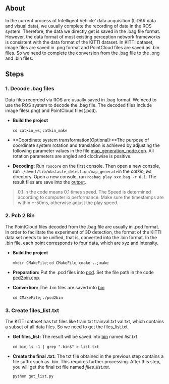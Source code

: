 ## About ##

In the current process of Intelligent Vehicle' data acquisition (LiDAR data and visual data), we usually complete the recording of data in the ROS system. Therefore, the data we directly get is saved in the .bag file format. However, the data format of most existing perception network frameworks is consistent with the data format of the KITTI dataset. In  KITTI dataset, image files are saved in .png format and PointCloud files are saved as .bin files. So we need to complete the conversion from the .bag file to the .png and .bin files.

## Steps ##

### 1. Decode .bag files ###
Data files recorded via ROS are usually saved in .bag format. We need to use the ROS system to decode the .bag file. The decoded files include image files(.png) and PointCloud files(.pcd).

* **Build the project**
	
	`cd catkin_ws`; `catkin_make`

* **Coordinate system transformation(Optional):**The purpose of coordinate system rotation and translation is achieved by adjusting the following parameter values in the file [map_generation_node.cpp](/catkin_ws/src/obstacle_detection/src/map_generation_node.cpp). All rotation parameters are angled and clockwise is positive.


* **Decoding:** Run `roscore` on the first console. Then open a new console, run `./devel/lib/obstacle_detection/map_generate`in the *catkin_ws* directory. Open a new console, run `rosbag play xxx.bag -r 0.1`. The result files are save into the [output](/catkin_ws/output).
> 0.1 in the code means 0.1 times speed. The Speed is determined according to computer io performance. Make sure the timestamps are within +-50ms, otherwise adjust the play speed. 


### 2. Pcb 2 Bin ###

The PointCloud files decoded from the .bag file are usually in .pcd format. In order to facilitate the experiment of 3D detection, the format of the KITTI data set needs to be unified, that is, converted into the .bin format. In the .bin file, each point corresponds to four data, which are xyz and intensity.



* **Build the project**

	`mkdir CMakeFile`; `cd CMakeFile`; `cmake ..`; `make`

* **Preparation:** Put the .pcd files into [pcd](/pcd2bin/pcd). Set the file path in the code [pcd2bin.cpp](/pcd2bin/pcd2bin.cpp).

* **Convertion:** The .bin files are saved into [bin](/pcd2bin/bin)

	`cd CMakeFile`; `./pcd2bin`

### 3. Create files_list.txt ###
The KITTI dataset has txt files like train.txt trainval.txt val.txt, which contains a subset of all data files.  So we need to get the files_list.txt

* **Get files_list:** The result will be saved into [bin](/pcd2bin/bin) named *list.txt*.

	`cd bin`; `ls -1 | grep ".bin$" > list.txt`

* **Create the final .txt:** The txt file obtained in the previous step contains a file suffix such as .bin. This requires further processing. After this step, you will get the final txt file named *files_list.txt*.

	`python get_list.py`





